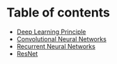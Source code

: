 # Table of contents

* [Deep Learning Principle](README.md)
* [Convolutional Neural Networks](convolutional-neural-networks.md)
* [Recurrent Neural Networks](recurrent-neural-networks.md)
* [ResNet](resnet.md)

